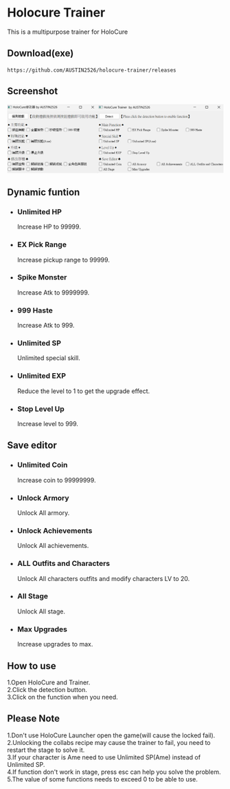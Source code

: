 # Holocure Trainer  
This is a multipurpose trainer for HoloCure

## Download(exe)  
```
https://github.com/AUSTIN2526/holocure-trainer/releases
```

## Screenshot  
![Image text](https://github.com/AUSTIN2526/holocure-trainer/blob/main/screen.png) 

## Dynamic funtion
* ### Unlimited HP  
  Increase HP to 99999.
  
* ### EX Pick Range  
  Increase pickup range to 99999.
  
* ### Spike Monster  
  Increase Atk to 9999999.
  
* ### 999 Haste   
  Increase Atk to 999.
  
* ### Unlimited SP   
  Unlimited special skill.

* ### Unlimited EXP   
  Reduce the level to 1 to get the upgrade effect.
   
* ### Stop Level Up   
  Increase level to 999.
  
## Save editor
* ### Unlimited Coin
  Increase coin to 99999999.
  
* ### Unlock Armory
  Unlock All armory.

* ### Unlock Achievements
  Unlock All achievements.

* ### ALL Outfits and Characters
  Unlock All characters outfits and modify characters LV to 20.
  
* ### All Stage
  Unlock All stage.
   
* ### Max Upgrades
  Increase upgrades to max.
  
## How to use  
1.Open HoloCure and Trainer.   
2.Click the detection button.   
3.Click on the function when you need.   

## Please Note
1.Don't use HoloCure Launcher open the game(will cause the locked fail).   
2.Unlocking the collabs recipe may cause the trainer to fail, you need to restart the stage to solve it.   
3.If your character is Ame need to use Unlimited SP(Ame) instead of Unlimited SP.      
4.If function don't work in stage, press esc can help you solve the problem.      
5.The value of some functions needs to exceed 0 to be able to use.
